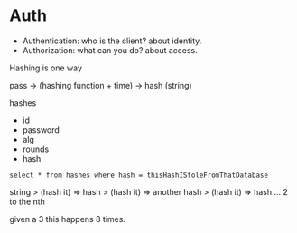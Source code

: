 # Auth

- Authentication: who is the client? about identity.
- Authorization: what can you do? about access.

Hashing is one way

pass -> (hashing function + time) -> hash (string)

hashes

- id
- password
- alg
- rounds
- hash

`select * from hashes where hash = thisHashIStoleFromThatDatabase`

string > (hash it) => hash > (hash it) => another hash > (hash it) => hash ... 2 to the nth

given a 3 this happens 8 times.
